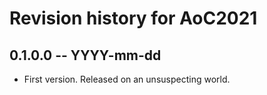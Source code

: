 # Revision history for AoC2021

## 0.1.0.0 -- YYYY-mm-dd

* First version. Released on an unsuspecting world.
